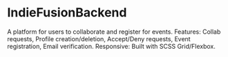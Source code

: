 # IndieFusionBackend
A platform for users to collaborate and register for events. Features: Collab requests, Profile creation/deletion, Accept/Deny requests, Event registration, Email verification. Responsive: Built with SCSS Grid/Flexbox.
